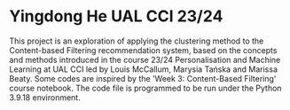 # Yingdong He UAL CCI 23/24
 
This project is an exploration of applying the clustering method to the Content-based Filtering recommendation system, based on the concepts and methods introduced in the course 23/24 Personalisation and Machine Learning at UAL CCI led by Louis McCallum, Marysia Tańska and Marissa Beaty. Some codes are inspired by the 'Week 3: Content-Based Filtering' course notebook. The code file is programmed to be run under the Python 3.9.18 environment. 
